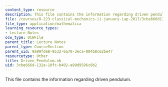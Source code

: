 ```yaml
---
content_type: resource
description: This file contains the information regarding driven pendulum.
file: /courses/8-223-classical-mechanics-ii-january-iap-2017/3cbe666d132e18fcb402a99d9596c8b2_Driven_Pendulum.nb
file_type: application/mathematica
learning_resource_types:
- Lecture Notes
ocw_type: OCWFile
parent_title: Lecture Notes
parent_type: CourseSection
parent_uid: 9a99fde8-9532-6a70-3eca-004b8c62be47
resourcetype: Other
title: Driven_Pendulum.nb
uid: 3cbe666d-132e-18fc-b402-a99d9596c8b2
---
```

This file contains the information regarding driven pendulum.

